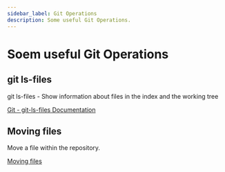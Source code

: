 ```yaml
---
sidebar_label: Git Operations
description: Some useful Git Operations.
---
```


# Soem useful Git Operations

## git ls-files

git ls-files - Show information about files in the index and the working tree

[Git - git-ls-files Documentation](https://git-scm.com/docs/git-ls-files)

## Moving files

Move a file within the repository.

[Moving files](https://githowto.com/moving_files)